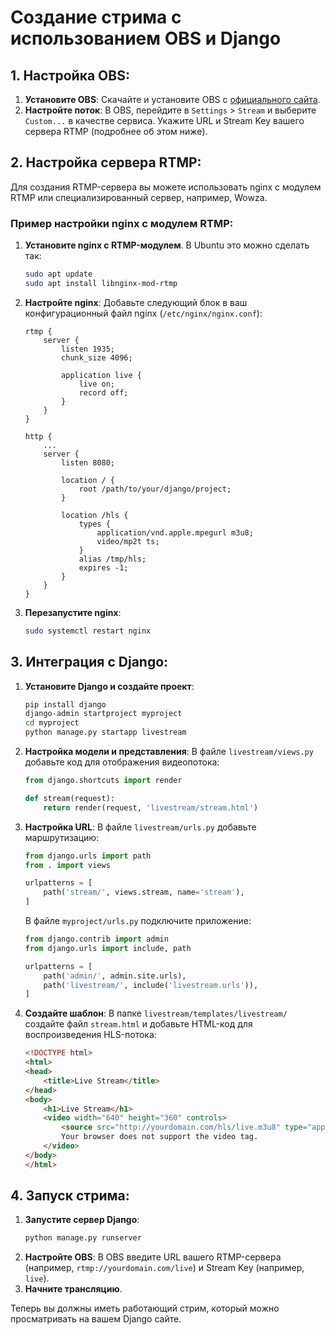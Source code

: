 # Создание стрима с использованием OBS и Django

## 1. Настройка OBS:
1. **Установите OBS**: Скачайте и установите OBS с [официального сайта](https://obsproject.com/).
2. **Настройте поток**: В OBS, перейдите в `Settings` > `Stream` и выберите `Custom...` в качестве сервиса. Укажите URL и Stream Key вашего сервера RTMP (подробнее об этом ниже).

## 2. Настройка сервера RTMP:
Для создания RTMP-сервера вы можете использовать nginx с модулем RTMP или специализированный сервер, например, Wowza.

### Пример настройки nginx с модулем RTMP:
1. **Установите nginx с RTMP-модулем**. В Ubuntu это можно сделать так:
   ```bash
   sudo apt update
   sudo apt install libnginx-mod-rtmp
   ```
2. **Настройте nginx**:
   Добавьте следующий блок в ваш конфигурационный файл nginx (`/etc/nginx/nginx.conf`):
   ```nginx
   rtmp {
       server {
           listen 1935;
           chunk_size 4096;

           application live {
               live on;
               record off;
           }
       }
   }

   http {
       ...
       server {
           listen 8080;

           location / {
               root /path/to/your/django/project;
           }

           location /hls {
               types {
                   application/vnd.apple.mpegurl m3u8;
                   video/mp2t ts;
               }
               alias /tmp/hls;
               expires -1;
           }
       }
   }
   ```
3. **Перезапустите nginx**:
   ```bash
   sudo systemctl restart nginx
   ```

## 3. Интеграция с Django:
1. **Установите Django и создайте проект**:
   ```bash
   pip install django
   django-admin startproject myproject
   cd myproject
   python manage.py startapp livestream
   ```

2. **Настройка модели и представления**:
   В файле `livestream/views.py` добавьте код для отображения видеопотока:
   ```python
   from django.shortcuts import render

   def stream(request):
       return render(request, 'livestream/stream.html')
   ```

3. **Настройка URL**:
   В файле `livestream/urls.py` добавьте маршрутизацию:
   ```python
   from django.urls import path
   from . import views

   urlpatterns = [
       path('stream/', views.stream, name='stream'),
   ]
   ```

   В файле `myproject/urls.py` подключите приложение:
   ```python
   from django.contrib import admin
   from django.urls import include, path

   urlpatterns = [
       path('admin/', admin.site.urls),
       path('livestream/', include('livestream.urls')),
   ]
   ```

4. **Создайте шаблон**:
   В папке `livestream/templates/livestream/` создайте файл `stream.html` и добавьте HTML-код для воспроизведения HLS-потока:
   ```html
   <!DOCTYPE html>
   <html>
   <head>
       <title>Live Stream</title>
   </head>
   <body>
       <h1>Live Stream</h1>
       <video width="640" height="360" controls>
           <source src="http://yourdomain.com/hls/live.m3u8" type="application/x-mpegURL">
           Your browser does not support the video tag.
       </video>
   </body>
   </html>
   ```

## 4. Запуск стрима:
1. **Запустите сервер Django**:
   ```bash
   python manage.py runserver
   ```
2. **Настройте OBS**:
   В OBS введите URL вашего RTMP-сервера (например, `rtmp://yourdomain.com/live`) и Stream Key (например, `live`).
3. **Начните трансляцию**.

Теперь вы должны иметь работающий стрим, который можно просматривать на вашем Django сайте.
